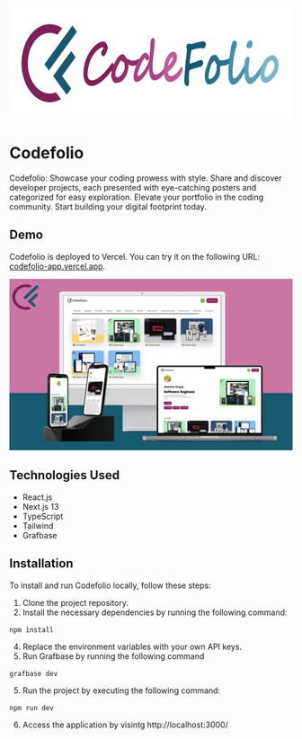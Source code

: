 <div align="center">
  <img src="public/logo-colored.png" height="200px" />
</div>

# Codefolio

Codefolio: Showcase your coding prowess with style. Share and discover developer projects, each presented with eye-catching posters and categorized for easy exploration. Elevate your portfolio in the coding community. Start building your digital footprint today.

## Demo

Codefolio is deployed to Vercel. You can try it on the following URL: [codefolio-app.vercel.app](https://codefolio-app.vercel.app/).

<div align="center">
  <img src="public/codefolio.png" />
</div>

## Technologies Used

- React.js
- Next.js 13
- TypeScript
- Tailwind
- Grafbase

## Installation

To install and run Codefolio locally, follow these steps:

1. Clone the project repository.
2. Install the necessary dependencies by running the following command:

```
npm install
```

4. Replace the environment variables with your own API keys.
5. Run Grafbase by running the following command

```
grafbase dev
```

5. Run the project by executing the following command:

```
npm run dev
```

6. Access the application by visintg http://localhost:3000/
